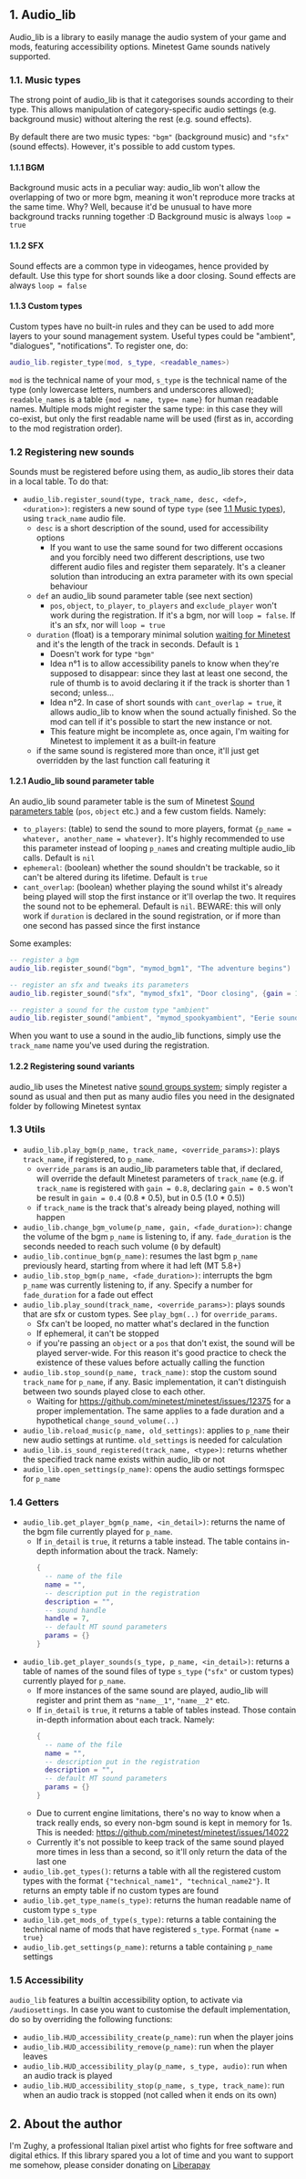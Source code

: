 ## 1. Audio_lib

Audio_lib is a library to easily manage the audio system of your game and mods, featuring accessibility options. Minetest Game sounds natively supported.  

### 1.1. Music types
The strong point of audio_lib is that it categorises sounds according to their type. This allows manipulation of category-specific audio settings (e.g. background music) without altering the rest (e.g. sound effects).

By default there are two music types: `"bgm"` (background music) and `"sfx"` (sound effects). However, it's possible to add custom types.

#### 1.1.1 BGM
Background music acts in a peculiar way: audio_lib won't allow the overlapping of two or more bgm, meaning it won't reproduce more tracks at the same time. Why? Well, because it'd be unusual to have more background tracks running together :D
Background music is always `loop = true`

#### 1.1.2 SFX
Sound effects are a common type in videogames, hence provided by default. Use this type for short sounds like a door closing. Sound effects are always `loop = false`

#### 1.1.3 Custom types
Custom types have no built-in rules and they can be used to add more layers to your sound management system. Useful types could be "ambient", "dialogues", "notifications". To register one, do:
```lua
audio_lib.register_type(mod, s_type, <readable_names>)
```

`mod` is the technical name of your mod, `s_type` is the technical name of the type (only lowercase letters, numbers and underscores allowed); `readable_names` is a table `{mod = name, type= name}` for human readable names. Multiple mods might register the same type: in this case they will co-exist, but only the first readable name will be used (first as in, according to the mod registration order).

### 1.2 Registering new sounds
Sounds must be registered before using them, as audio_lib stores their data in a local table. To do that:
* `audio_lib.register_sound(type, track_name, desc, <def>, <duration>)`: registers a new sound of type `type` (see [1.1 Music types](###11-music-types)), using `track_name` audio file.
  * `desc` is a short description of the sound, used for accessibility options
    * If you want to use the same sound for two different occasions and you forcibly need two different descriptions, use two different audio files and register them separately. It's a cleaner solution than introducing an extra parameter with its own special behaviour
  * `def` an audio_lib sound parameter table (see next section)
    * `pos`, `object`, `to_player`, `to_players` and `exclude_player` won't work during the registration. If it's a bgm, nor will `loop = false`. If it's an sfx, nor will `loop = true`
  * `duration` (float) is a temporary minimal solution [waiting for Minetest](https://github.com/minetest/minetest/issues/12375) and it's the length of the track in seconds. Default is `1`
    * Doesn't work for type `"bgm"`
    * Idea n°1 is to allow accessibility panels to know when they're supposed to disappear: since they last at least one second, the rule of thumb is to avoid declaring it if the track is shorter than 1 second; unless...
    * Idea n°2. In case of short sounds with `cant_overlap = true`, it allows audio_lib to know when the sound actually finished. So the mod can tell if it's possible to start the new instance or not.
    * This feature might be incomplete as, once again, I'm waiting for Minetest to implement it as a built-in feature
  * if the same sound is registered more than once, it'll just get overridden by the last function call featuring it

#### 1.2.1 Audio_lib sound parameter table
An audio_lib sound parameter table is the sum of Minetest [Sound parameters table](https://github.com/minetest/minetest/blob/master/doc/lua_api.md#sound-parameter-table) (`pos`, `object` etc.) and a few custom fields. Namely:
* `to_players`: (table) to send the sound to more players, format `{p_name = whatever, another_name = whatever}`. It's highly recommended to use this parameter instead of looping `p_name`s and creating multiple audio_lib calls. Default is `nil`
* `ephemeral`: (boolean) whether the sound shouldn't be trackable, so it can't be altered during its lifetime. Default is `true`
* `cant_overlap`: (boolean) whether playing the sound whilst it's already being played will stop the first instance or it'll overlap the two. It requires the sound not to be ephemeral. Default is `nil`. BEWARE: this will only work if `duration` is declared in the sound registration, or if more than one second has passed since the first instance



Some examples:
```lua
-- register a bgm
audio_lib.register_sound("bgm", "mymod_bgm1", "The adventure begins")

-- register an sfx and tweaks its parameters
audio_lib.register_sound("sfx", "mymod_sfx1", "Door closing", {gain = 1.2, pitch = 0.9})

-- register a sound for the custom type "ambient"
audio_lib.register_sound("ambient", "mymod_spookyambient", "Eerie sound")
```

When you want to use a sound in the audio_lib functions, simply use the `track_name` name you've used during the registration.

#### 1.2.2 Registering sound variants
audio_lib uses the Minetest native [sound groups system](https://github.com/minetest/minetest/blob/master/doc/lua_api.md#sound-group); simply register a sound as usual and then put as many audio files you need in the designated folder by following Minetest syntax

### 1.3 Utils
* `audio_lib.play_bgm(p_name, track_name, <override_params>)`: plays `track_name`, if registered, to `p_name`.
  * `override_params` is an audio_lib parameters table that, if declared, will override the default Minetest parameters of `track_name` (e.g. if `track_name` is registered with `gain = 0.8`, declaring `gain = 0.5` won't be result in `gain = 0.4` (0.8 * 0.5), but in 0.5 (1.0 * 0.5))
  * if `track_name` is the track that's already being played, nothing will happen
* `audio_lib.change_bgm_volume(p_name, gain, <fade_duration>)`: change the volume of the bgm `p_name` is listening to, if any. `fade_duration` is the seconds needed to reach such volume (`0` by default)
* `audio_lib.continue_bgm(p_name)`: resumes the last bgm `p_name` previously heard, starting from where it had left (MT 5.8+)
* `audio_lib.stop_bgm(p_name, <fade_duration>)`: interrupts the bgm `p_name` was currently listening to, if any. Specify a number for `fade_duration` for a fade out effect
* `audio_lib.play_sound(track_name, <override_params>)`: plays sounds that are sfx or custom types. See `play_bgm(..)` for `override_params`.
  * Sfx can't be looped, no matter what's declared in the function
  * If ephemeral, it can't be stopped
  * if you're passing an `object` or a `pos` that don't exist, the sound will be played server-wide. For this reason it's good practice to check the existence of these values before actually calling the function
* `audio_lib.stop_sound(p_name, track_name)`: stop the custom sound `track_name` for `p_name`, if any. Basic implementation, it can't distinguish between two sounds played close to each other.
  * Waiting for https://github.com/minetest/minetest/issues/12375 for a proper implementation. The same applies to a fade duration and a hypothetical `change_sound_volume(..)`
* `audio_lib.reload_music(p_name, old_settings)`: applies to `p_name` their new audio settings at runtime. `old_settings` is needed for calculation
* `audio_lib.is_sound_registered(track_name, <type>)`: returns whether the specified track name exists within audio_lib or not
* `audio_lib.open_settings(p_name)`: opens the audio settings formspec for `p_name`

### 1.4 Getters
* `audio_lib.get_player_bgm(p_name, <in_detail>)`: returns the name of the bgm file currently played for `p_name`.
  * If `in_detail` is `true`, it returns a table instead. The table contains in-depth information about the track. Namely:
    ```lua
    {
      -- name of the file
      name = "",
      -- description put in the registration
      description = "",
      -- sound handle
      handle = 7,
      -- default MT sound parameters
      params = {}
    }
    ```
* `audio_lib.get_player_sounds(s_type, p_name, <in_detail>)`: returns a table of names of the sound files of type `s_type` (`"sfx"` or custom types) currently played for `p_name`.
  * If more instances of the same sound are played, audio_lib will register and print them as `"name__1"`, `"name__2"` etc.
  * If `in_detail` is `true`, it returns a table of tables instead. Those contain in-depth information about each track. Namely:
    ```lua
    {
      -- name of the file
      name = "",
      -- description put in the registration
      description = "",
      -- default MT sound parameters
      params = {}
    }
    ```
  * Due to current engine limitations, there's no way to know when a track really ends, so every non-bgm sound is kept in memory for 1s. This is needed: https://github.com/minetest/minetest/issues/14022
  * Currently it's not possible to keep track of the same sound played more times in less than a second, so it'll only return the data of the last one
* `audio_lib.get_types()`: returns a table with all the registered custom types with the format `{"technical_name1", "technical_name2"}`. It returns an empty table if no custom types are found
* `audio_lib.get_type_name(s_type)`: returns the human readable name of custom type `s_type`
* `audio_lib.get_mods_of_type(s_type)`: returns a table containing the technical name of mods that have registered `s_type`. Format `{name = true}`
* `audio_lib.get_settings(p_name)`: returns a table containing `p_name` settings

### 1.5 Accessibility
`audio_lib` features a builtin accessibility option, to activate via `/audiosettings`. In case you want to customise the default implementation, do so by overriding the following functions:
* `audio_lib.HUD_accessibility_create(p_name)`: run when the player joins
* `audio_lib.HUD_accessibility_remove(p_name)`: run when the player leaves
* `audio_lib.HUD_accessibility_play(p_name, s_type, audio)`: run when an audio track is played
* `audio_lib.HUD_accessibility_stop(p_name, s_type, track_name)`: run when an audio track is stopped (not called when it ends on its own)



## 2. About the author
I'm Zughy, a professional Italian pixel artist who fights for free software and digital ethics. If this library spared you a lot of time and you want to support me somehow, please consider donating on [Liberapay](https://liberapay.com/Zughy/)
